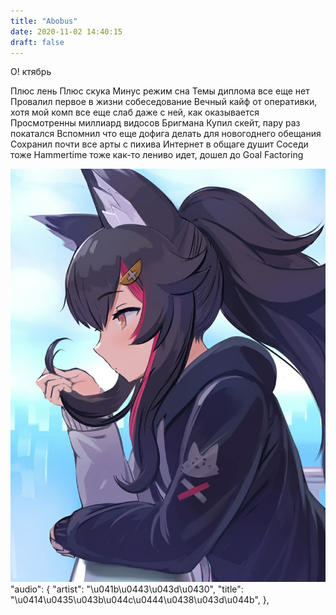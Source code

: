 ```yaml
---
title: "Abobus"
date: 2020-11-02 14:40:15
draft: false
---
```


О!
ктябрь

Плюс лень
Плюс скука
Минус режим сна
Темы диплома все еще нет
Провалил первое в жизни собеседование
Вечный кайф от оперативки, хотя мой комп все еще слаб даже с ней, как оказывается
Просмотренны миллиард видосов Бригмана
Купил скейт, пару раз покатался
Вспомнил что еще дофига делать для новогоднего обещания
Сохранил почти все арты с пихива
Интернет в общаге душит
Соседи тоже
Hammertime тоже как-то лениво идет, дошел до Goal Factoring

![](/img/vk/Hc7oqTD4Fbk.jpg)
      "audio": {
        "artist": "\u041b\u0443\u043d\u0430",
        "title": "\u0414\u0435\u043b\u044c\u0444\u0438\u043d\u044b",
      },
